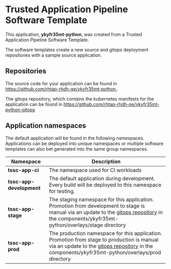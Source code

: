 # Trusted Application Pipeline Software Template

This application, **ykyfr35mt-python**, was created from a Trusted Application Pipeline Software Template.

The software templates create a new source and gitops deployment repositories with a sample source application. 

## Repositories

The source code for your application can be found in [https://github.com/rhtap-rhdh-qe/ykyfr35mt-python ](https://github.com/rhtap-rhdh-qe/ykyfr35mt-python ).
 
The gitops repository, which contains the kubernetes manifests for the application can be found in 
[https://github.com/rhtap-rhdh-qe/ykyfr35mt-python-gitops ](https://github.com/rhtap-rhdh-qe/ykyfr35mt-python-gitops ) 

## Application namespaces 

The default application will be found in the following namespaces. Applications can be deployed into unique namespaces or multiple software templates can also bet generated into the same group namespaces.  

|  Namespace   |  Description   |  
| -------- | -------- |
| **tssc-app-ci** | The namespace used for CI workloads |
| **tssc-app-development** | The default application during development. Every build will be deployed to this namespace for testing. |
| **tssc-app-stage** | The staging namespace for this application. Promotion from development to stage is manual via an update to the [gitops repository](https://github.com/rhtap-rhdh-qe/ykyfr35mt-python-gitops ) in the components/ykyfr35mt-python/overlays/stage directory |
| **tssc-app-prod** | The production namespace for this application. Promotion from stage to production is manual via an update to the [gitops repository](https://github.com/rhtap-rhdh-qe/ykyfr35mt-python-gitops ) in the components/ykyfr35mt-python/overlays/prod directory |